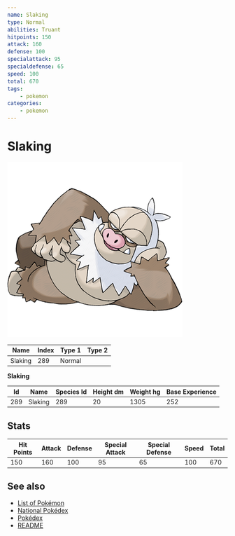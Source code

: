 ```yaml
---
name: Slaking
type: Normal
abilities: Truant
hitpoints: 150
attack: 160
defense: 100
specialattack: 95
specialdefense: 65
speed: 100
total: 670
tags:
    - pokemon
categories:
    - pokemon
---
```


# Slaking


![Slaking](images/289.png)

| **Name** | **Index** | **Type 1** | **Type 2** |
|----|----|----|----|
| Slaking | 289 | Normal  |  |

**Slaking** 




| **Id** | **Name** | **Species Id** | **Height dm** | **Weight hg** | **Base Experience** |
|--------|----------|----------------|------------|------------|---------------------|
| 289 | Slaking | 289 | 20 | 1305 | 252 |



## Stats

| **Hit Points** | **Attack** | **Defense** | **Special Attack** | **Special Defense** | **Speed** | **Total** |
|----------------|------------|-------------|--------------------|---------------------|-----------|-----------|
| 150 | 160 | 100 | 95 | 65 | 100 | 670 |

## See also

- [List of Pokémon](../pokemon.md)
- [National Pokédex](../national_pokedex.md)
- [Pokédex](../pokedex.md)
- [README](../README.md)
